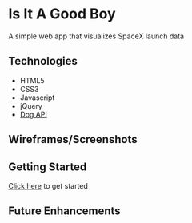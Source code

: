 # Is It A Good Boy

A simple web app that visualizes SpaceX launch data

## Technologies
- HTML5
- CSS3
- Javascript
- jQuery
- [Dog API](https://dog.ceo/dog-api/documentation/)


## Wireframes/Screenshots



## Getting Started
[Click here](#) to get started

## Future Enhancements
